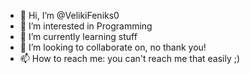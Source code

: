 - 👋 Hi, I’m @VelikiFeniks0
- 👀 I’m interested in Programming
- 🌱 I’m currently learning stuff
- 💞️ I’m looking to collaborate on, no thank you!
- 📫 How to reach me: you can't reach me that easily ;)
  
<!---
VelikiFeniks0/VelikiFeniks0 is a ✨ special ✨ repository because its `README.md` (this file) appears on your GitHub profile.
You can click the Preview link to take a look at your changes.
--->
